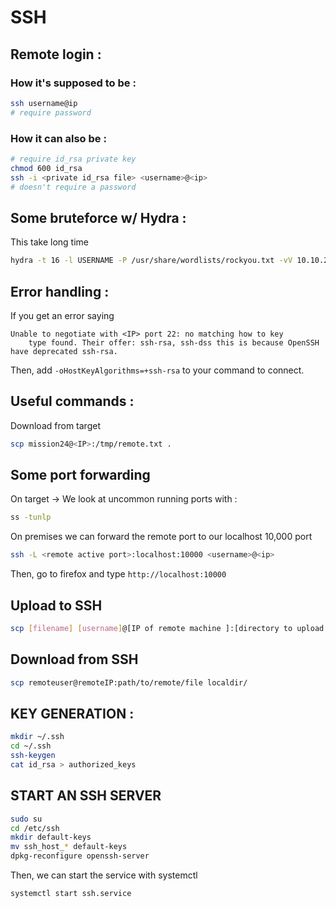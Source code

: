 # SSH

## Remote login :
### How it's supposed to be :
```bash
ssh username@ip
# require password
```

### How it can also be :
```bash
# require id_rsa private key
chmod 600 id_rsa
ssh -i <private id_rsa file> <username>@<ip>
# doesn't require a password
```

## Some bruteforce w/ Hydra :
This take long time  
```bash
hydra -t 16 -l USERNAME -P /usr/share/wordlists/rockyou.txt -vV 10.10.230.250 ssh
```


## Error handling :
If you get an error saying 
```
Unable to negotiate with <IP> port 22: no matching how to key 
	type found. Their offer: ssh-rsa, ssh-dss this is because OpenSSH have deprecated ssh-rsa.
```  
Then, add ```-oHostKeyAlgorithms=+ssh-rsa``` to your command to connect.


## Useful commands :

Download from target
```bash
scp mission24@<IP>:/tmp/remote.txt .
```

## Some port forwarding
On target -> We look at uncommon running ports with :
```bash
ss -tunlp 
```

On premises we can forward the remote port to our localhost 10,000 port
```bash
ssh -L <remote active port>:localhost:10000 <username>@<ip>
```
Then, go to firefox and type ```http://localhost:10000```

## Upload to SSH
```bash
scp [filename] [username]@[IP of remote machine ]:[directory to upload to on remote machine]
```
## Download from SSH
```bash
scp remoteuser@remoteIP:path/to/remote/file localdir/
```

## KEY GENERATION : 
```bash
mkdir ~/.ssh
cd ~/.ssh
ssh-keygen
cat id_rsa > authorized_keys
```

## START AN SSH SERVER

```bash
sudo su
cd /etc/ssh
mkdir default-keys
mv ssh_host_* default-keys
dpkg-reconfigure openssh-server
```
Then, we can start the service with systemctl
```bash
systemctl start ssh.service
```
